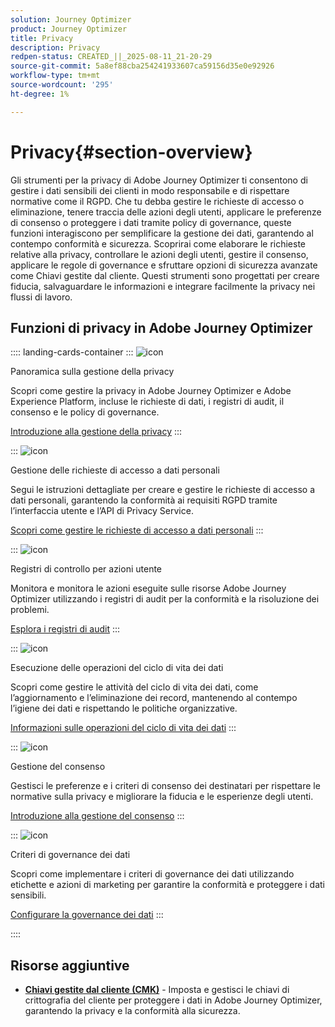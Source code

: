```yaml
---
solution: Journey Optimizer
product: Journey Optimizer
title: Privacy
description: Privacy
redpen-status: CREATED_||_2025-08-11_21-20-29
source-git-commit: 5a8ef88cba254241933607ca59156d35e0e92926
workflow-type: tm+mt
source-wordcount: '295'
ht-degree: 1%

---
```



# Privacy{#section-overview}

Gli strumenti per la privacy di Adobe Journey Optimizer ti consentono di gestire i dati sensibili dei clienti in modo responsabile e di rispettare normative come il RGPD. Che tu debba gestire le richieste di accesso o eliminazione, tenere traccia delle azioni degli utenti, applicare le preferenze di consenso o proteggere i dati tramite policy di governance, queste funzioni interagiscono per semplificare la gestione dei dati, garantendo al contempo conformità e sicurezza. Scoprirai come elaborare le richieste relative alla privacy, controllare le azioni degli utenti, gestire il consenso, applicare le regole di governance e sfruttare opzioni di sicurezza avanzate come Chiavi gestite dal cliente. Questi strumenti sono progettati per creare fiducia, salvaguardare le informazioni e integrare facilmente la privacy nei flussi di lavoro.

## Funzioni di privacy in Adobe Journey Optimizer

:::: landing-cards-container
:::
![icon](https://cdn.experienceleague.adobe.com/icons/book.svg)

Panoramica sulla gestione della privacy

Scopri come gestire la privacy in Adobe Journey Optimizer e Adobe Experience Platform, incluse le richieste di dati, i registri di audit, il consenso e le policy di governance.

[Introduzione alla gestione della privacy](../using/privacy/get-started-privacy.md)
:::

:::
![icon](https://cdn.experienceleague.adobe.com/icons/circle-play.svg)

Gestione delle richieste di accesso a dati personali

Segui le istruzioni dettagliate per creare e gestire le richieste di accesso a dati personali, garantendo la conformità ai requisiti RGPD tramite l’interfaccia utente e l’API di Privacy Service.

[Scopri come gestire le richieste di accesso a dati personali](../using/privacy/requests.md)
:::

:::
![icon](https://cdn.experienceleague.adobe.com/icons/list-check.svg)

Registri di controllo per azioni utente

Monitora e monitora le azioni eseguite sulle risorse Adobe Journey Optimizer utilizzando i registri di audit per la conformità e la risoluzione dei problemi.

[Esplora i registri di audit](../using/privacy/audit-logs.md)
:::

:::
![icon](https://cdn.experienceleague.adobe.com/icons/screwdriver-wrench.svg)

Esecuzione delle operazioni del ciclo di vita dei dati

Scopri come gestire le attività del ciclo di vita dei dati, come l’aggiornamento e l’eliminazione dei record, mantenendo al contempo l’igiene dei dati e rispettando le politiche organizzative.

[Informazioni sulle operazioni del ciclo di vita dei dati](../using/privacy/data-hygiene.md)
:::

:::
![icon](https://cdn.experienceleague.adobe.com/icons/bullseye.svg)

Gestione del consenso

Gestisci le preferenze e i criteri di consenso dei destinatari per rispettare le normative sulla privacy e migliorare la fiducia e le esperienze degli utenti.

[Introduzione alla gestione del consenso](consent-landing-page.md)
:::

:::
![icon](https://cdn.experienceleague.adobe.com/icons/shield-halved.svg)

Criteri di governance dei dati

Scopri come implementare i criteri di governance dei dati utilizzando etichette e azioni di marketing per garantire la conformità e proteggere i dati sensibili.

[Configurare la governance dei dati](../using/action/action-privacy.md)
:::

::::


## Risorse aggiuntive

- **[Chiavi gestite dal cliente (CMK)](../using/privacy/cmk.md)** - Imposta e gestisci le chiavi di crittografia del cliente per proteggere i dati in Adobe Journey Optimizer, garantendo la privacy e la conformità alla sicurezza.
